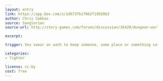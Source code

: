 ```yaml
---
layout: entry
link: https://app.box.com/s/1d6737b1f662f19920b3
author: Chris Sakkas
source: Sanglorian
source-url: http://story-games.com/forums/discussion/16429/dungeon-world-sanglorians-stuff-14-pages-of-content-cc-by

excerpt:

trigger: You swear an oath to keep someone, some place or something safe that remains unfulfilled and unbroken...

categories:
- fighter

license: cc-by
cost: free
---
```

